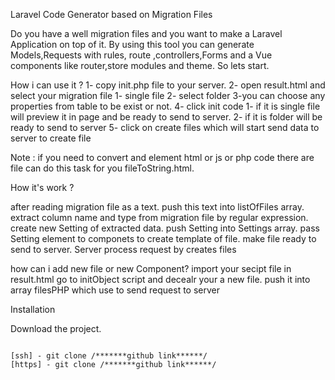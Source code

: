 

Laravel Code Generator based on Migration Files




Do you have a well migration files and you want to make a Laravel Application on top of it. By using this tool you can generate Models,Requests with rules, route ,controllers,Forms and a Vue components  like router,store modules and theme. So lets start.

How i can use it ?
 1- copy init.php file to your server.
 2- open result.html and select your migration file
       1- single file
       2- select folder
 3-you can choose any properties from table to be exist or not.
 4- click init code
     1- if it is single file will preview it in page and be ready to send to server.
     2- if it is folder will be ready to send to server
 5- click on create files which will start send data to server to create file
 

Note : if you need to convert and element html or js or php code there are file can do this task for you
       fileToString.html.

How it's work ?

 after reading migration  file as a text.
 push this text into listOfFiles array.
 extract column name and type from migration file by regular expression.
 create new  Setting of  extracted data.
  push Setting into Settings array.
  pass Setting element to  componets to create template of file.
  make file ready to send to server.
  Server process request by creates files 

how can i add new file or new Component?
 import your secipt file in result.html
 go to initObject script and decealr your a new file.
 push it into array  filesPHP which use to send request to server


Installation

  Download the project.
```
```
```
[ssh] - git clone /*******github link******/
[https] - git clone /*******github link******/
```




  


